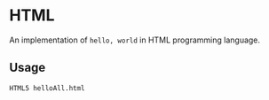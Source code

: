 # HTML

An implementation of `hello, world` in HTML programming language.

## Usage

```sh
HTML5 helloAll.html
```

